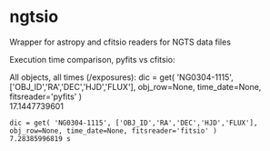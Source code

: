 # ngtsio
Wrapper for astropy and cfitsio readers for NGTS data files 

Execution time comparison, pyfits vs cfitsio:

All objects, all times (/exposures):
    dic = get( 'NG0304-1115', ['OBJ_ID','RA','DEC','HJD','FLUX'], obj_row=None, time_date=None, fitsreader='pyfits' )    
    17.1447739601

  
    dic = get( 'NG0304-1115', ['OBJ_ID','RA','DEC','HJD','FLUX'], obj_row=None, time_date=None, fitsreader='fitsio' )  
    7.28385996819 s
